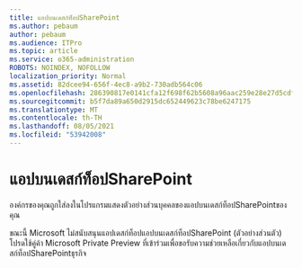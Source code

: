 ```yaml
---
title: แอปบนเดสก์ท็อปSharePoint
ms.author: pebaum
author: pebaum
ms.audience: ITPro
ms.topic: article
ms.service: o365-administration
ROBOTS: NOINDEX, NOFOLLOW
localization_priority: Normal
ms.assetid: 82dcee94-656f-4ec8-a9b2-730adb564c06
ms.openlocfilehash: 286390817e0141cfa12f698f62b5608a96aac259e28e27d5cdf6e0b1a935d752
ms.sourcegitcommit: b5f7da89a650d2915dc652449623c78be6247175
ms.translationtype: MT
ms.contentlocale: th-TH
ms.lasthandoff: 08/05/2021
ms.locfileid: "53942008"
---
```

# <a name="desktop-app-for-sharepoint"></a>แอปบนเดสก์ท็อปSharePoint

องค์กรของคุณถูกใส่ลงในโปรแกรมแสดงตัวอย่างส่วนบุคคลของแอปบนเดสก์ท็อปSharePointของคุณ

ขณะนี้ Microsoft ไม่สนับสนุนแอปเดสก์ท็อปแอปบนเดสก์ท็อปSharePoint (ตัวอย่างส่วนตัว) โปรดใช้คู่ค้า Microsoft Private Preview ที่เข้าร่วมเพื่อขอรับความช่วยเหลือเกี่ยวกับแอปบนเดสก์ท็อปSharePointธุรกิจ

